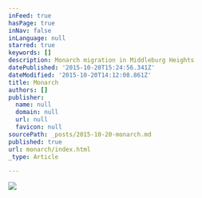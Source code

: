 ```yaml
---
inFeed: true
hasPage: true
inNav: false
inLanguage: null
starred: true
keywords: []
description: Monarch migration in Middleburg Heights
datePublished: '2015-10-20T15:24:56.341Z'
dateModified: '2015-10-20T14:12:08.861Z'
title: Monarch
authors: []
publisher:
  name: null
  domain: null
  url: null
  favicon: null
sourcePath: _posts/2015-10-20-monarch.md
published: true
url: monarch/index.html
_type: Article

---
```

![](https://the-grid-user-content.s3-us-west-2.amazonaws.com/75182651-02f2-41b7-83a8-34dbf6a123e1.jpg)